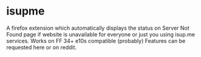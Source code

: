 # isupme
A firefox extension which automatically displays the status on Server Not Found page if website is unavailable for everyone or just you using isup.me services.
Works on FF 34+
e10s compatible (probably)
Features can be requested here or on reddit.
